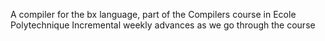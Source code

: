 A compiler for the bx language, part of the Compilers course in Ecole Polytechnique
Incremental weekly advances as we go through the course
